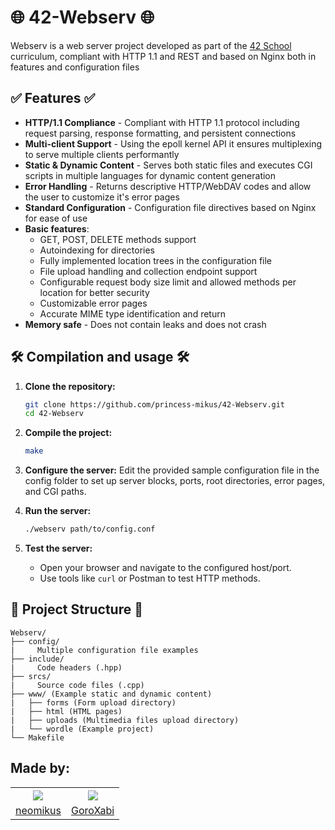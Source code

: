 <h1>🌐 42-Webserv 🌐</h1>
Webserv is a web server project developed as part of the <a href="https://www.42network.org/">42 School</a> curriculum, compliant with HTTP 1.1 and REST and based on Nginx both in features and configuration files

<h2>✅ Features ✅</h2>
<ul>
  <li><b>HTTP/1.1 Compliance</b> - Compliant with HTTP 1.1 protocol including request parsing, response formatting, and persistent connections</li>
  <li><b>Multi-client Support</b> - Using the epoll kernel API it ensures multiplexing to serve multiple clients performantly</li>
  <li><b>Static & Dynamic Content</b> - Serves both static files and executes CGI scripts in multiple languages for dynamic content generation</li>
  <li><b>Error Handling</b> - Returns descriptive HTTP/WebDAV codes and allow the user to customize it's error pages</li>
  <li><b>Standard Configuration</b> - Configuration file directives based on Nginx for ease of use</li>
  <li><b>Basic features</b>:
    <ul>
    <li>GET, POST, DELETE methods support</li>
    <li>Autoindexing for directories</li>
    <li>Fully implemented location trees in the configuration file</li>
    <li>File upload handling and collection endpoint support</li>
    <li>Configurable request body size limit and allowed methods per location for better security</li>
    <li>Customizable error pages</li>
    <li>Accurate MIME type identification and return</li>
    </ul>
  </li>
  <li><b>Memory safe</b> - Does not contain leaks and does not crash</li>
</ul>

<h2>🛠️ Compilation and usage 🛠️</h2>

1. **Clone the repository:**
   ```bash
   git clone https://github.com/princess-mikus/42-Webserv.git
   cd 42-Webserv
   ```

2. **Compile the project:**
   ```bash
   make
   ```

3. **Configure the server:**
   Edit the provided sample configuration file in the config folder to set up server blocks, ports, root directories, error pages, and CGI paths.

4. **Run the server:**
   ```bash
   ./webserv path/to/config.conf
   ```

5. **Test the server:**
   - Open your browser and navigate to the configured host/port.
   - Use tools like `curl` or Postman to test HTTP methods.

<h2>📁 Project Structure 📁</h2>

```
Webserv/
├── config/
|     Multiple configuration file examples
├── include/
|     Code headers (.hpp)
├── srcs/
|     Source code files (.cpp)
├── www/ (Example static and dynamic content)
|   ├── forms (Form upload directory)
|   ├── html (HTML pages)
|   ├── uploads (Multimedia files upload directory)
|   └── wordle (Example project)
└── Makefile
```

<h2>Made by:</h2>
 <table>
  <tr>
    <th><a href="https://www.github.com/neomikus"><img src="https://avatars.githubusercontent.com/u/46509432?v=4"></a></th>
    <th><a href="https://www.github.com/GoroXabi"><img src="https://avatars.githubusercontent.com/u/98422655?v=4"></a></th>
  </tr>
  <tr align="center">
    <td><a href="https://www.github.com/pneomikus"> neomikus</a></td>
    <td><a href="https://www.github.com/GoroXabi"> GoroXabi</a> </td>
  </tr>
